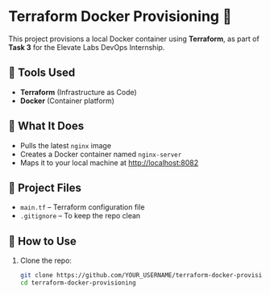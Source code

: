 # Terraform Docker Provisioning 🚀

This project provisions a local Docker container using **Terraform**, as part of **Task 3** for the Elevate Labs DevOps Internship.

## 🔧 Tools Used

- **Terraform** (Infrastructure as Code)
- **Docker** (Container platform)

## 📄 What It Does

- Pulls the latest `nginx` image
- Creates a Docker container named `nginx-server`
- Maps it to your local machine at [http://localhost:8082](http://localhost:8082)

## 📁 Project Files

- `main.tf` – Terraform configuration file
- `.gitignore` – To keep the repo clean

## 🚀 How to Use

1. Clone the repo:
   ```bash
   git clone https://github.com/YOUR_USERNAME/terraform-docker-provisioning.git
   cd terraform-docker-provisioning
